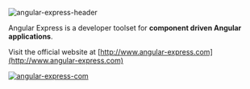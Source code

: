 ![angular-express-header](https://cloud.githubusercontent.com/assets/1859381/8266502/d94e93ce-1731-11e5-9b9d-9b9e58c5369f.png)

Angular Express is a developer toolset for **component driven Angular applications**.

Visit the official website at [http://www.angular-express.com](http://www.angular-express.com)

[![angular-express-com](https://cloud.githubusercontent.com/assets/1859381/8302769/5d6e2610-1999-11e5-98b0-8fe0c7822b19.png)](http://www.angular-express.com)
